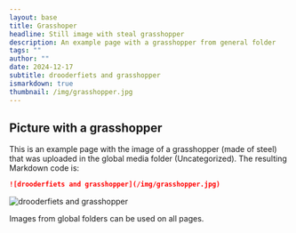 ```yaml
---
layout: base
title: Grasshoper
headline: Still image with steal grasshopper
description: An example page with a grasshopper from general folder
tags: ""
author: ""
date: 2024-12-17
subtitle: drooderfiets and grasshopper
ismarkdown: true
thumbnail: /img/grasshopper.jpg
---
```

## Picture with a grasshopper

This is an example page with the image of a grasshopper (made of steel) that was uploaded in the global media folder (Uncategorized). The resulting Markdown code is:

```markdown
![drooderfiets and grasshopper](/img/grasshopper.jpg)
```

![drooderfiets and grasshopper](/img/grasshopper.jpg)

Images from global folders can be used on all pages.
